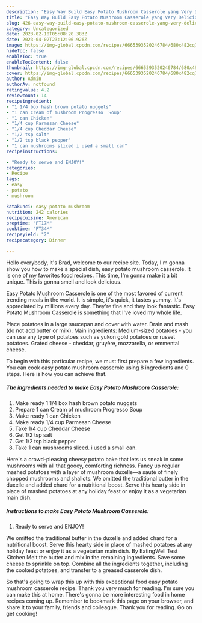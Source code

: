 ```yaml
---
description: "Easy Way Build Easy Potato Mushroom Casserole yang Very Delicious"
title: "Easy Way Build Easy Potato Mushroom Casserole yang Very Delicious"
slug: 426-easy-way-build-easy-potato-mushroom-casserole-yang-very-delicious
category: Uncategorized
date: 2023-02-10T05:08:20.383Z
date: 2023-04-02T23:12:06.926Z
image: https://img-global.cpcdn.com/recipes/6665393520246784/680x482cq70/easy-potato-mushroom-casserole-recipe-main-photo.jpg
hideToc: false
enableToc: true
enableTocContent: false
thumbnail: https://img-global.cpcdn.com/recipes/6665393520246784/680x482cq70/easy-potato-mushroom-casserole-recipe-main-photo.jpg
cover: https://img-global.cpcdn.com/recipes/6665393520246784/680x482cq70/easy-potato-mushroom-casserole-recipe-main-photo.jpg
author: Admin
authorAv: notfound
ratingvalue: 4.2
reviewcount: 14
recipeingredient:
- "1 1/4 box hash brown potato nuggets"
- "1 can Cream of mushroom Progresso  Soup"
- "1 can Chicken"
- "1/4 cup Parmesan Cheese"
- "1/4 cup Cheddar Cheese"
- "1/2 tsp salt"
- "1/2 tsp black pepper"
- "1 can mushrooms sliced i used a small can"
recipeinstructions:

- "Ready to serve and ENJOY!"
categories:
- Recipe
tags:
- easy
- potato
- mushroom

katakunci: easy potato mushroom 
nutrition: 242 calories
recipecuisine: American
preptime: "PT17M"
cooktime: "PT34M"
recipeyield: "2"
recipecategory: Dinner

---
```



Hello everybody, it's Brad, welcome to our recipe site. Today, I'm gonna show you how to make a special dish, easy potato mushroom casserole. It is one of my favorites food recipes. This time, I'm gonna make it a bit unique. This is gonna smell and look delicious.

Easy Potato Mushroom Casserole is one of the most favored of current trending meals in the world. It is simple, it's quick, it tastes yummy. It's appreciated by millions every day. They're fine and they look fantastic. Easy Potato Mushroom Casserole is something that I've loved my whole life.

Place potatoes in a large saucepan and cover with water. Drain and mash (do not add butter or milk). Main ingredients: Medium-sized potatoes - you can use any type of potatoes such as yukon gold potatoes or russet potatoes. Grated cheese - cheddar, gruyère, mozzarella, or emmental cheese.


To begin with this particular recipe, we must first prepare a few ingredients. You can cook easy potato mushroom casserole using 8 ingredients and 0 steps. Here is how you can achieve that.

<!--inarticleads1-->

##### The ingredients needed to make Easy Potato Mushroom Casserole:

1. Make ready 1 1/4 box hash brown potato nuggets
1. Prepare 1 can Cream of mushroom Progresso  Soup
1. Make ready 1 can Chicken
1. Make ready 1/4 cup Parmesan Cheese
1. Take 1/4 cup Cheddar Cheese
1. Get 1/2 tsp salt
1. Get 1/2 tsp black pepper
1. Take 1 can mushrooms sliced. i used a small can.


Here&#39;s a crowd-pleasing cheesy potato bake that lets us sneak in some mushrooms with all that gooey, comforting richness. Fancy up regular mashed potatoes with a layer of mushroom duxelle—a sauté of finely chopped mushrooms and shallots. We omitted the traditional butter in the duxelle and added chard for a nutritional boost. Serve this hearty side in place of mashed potatoes at any holiday feast or enjoy it as a vegetarian main dish. 

<!--inarticleads2-->

##### Instructions to make Easy Potato Mushroom Casserole:


1. Ready to serve and ENJOY!

We omitted the traditional butter in the duxelle and added chard for a nutritional boost. Serve this hearty side in place of mashed potatoes at any holiday feast or enjoy it as a vegetarian main dish. By EatingWell Test Kitchen Melt the butter and mix in the remaining ingredients. Save some cheese to sprinkle on top. Combine all the ingredients together, including the cooked potatoes, and transfer to a greased casserole dish. 

So that's going to wrap this up with this exceptional food easy potato mushroom casserole recipe. Thank you very much for reading. I'm sure you can make this at home. There's gonna be more interesting food in home recipes coming up. Remember to bookmark this page on your browser, and share it to your family, friends and colleague. Thank you for reading. Go on get cooking!
